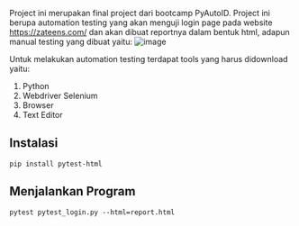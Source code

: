 Project ini merupakan final project dari bootcamp PyAutoID. Project ini berupa automation testing yang akan menguji login page pada website https://zateens.com/ dan akan dibuat reportnya dalam bentuk html, adapun manual testing yang dibuat yaitu:
![image](https://user-images.githubusercontent.com/57885785/136428935-804166be-bb41-41e0-935b-b8414b6ab58e.png)

Untuk melakukan automation testing terdapat tools yang harus didownload yaitu:
1. Python
2. Webdriver Selenium
3. Browser
4. Text Editor

## Instalasi
```
pip install pytest-html
```
## Menjalankan Program
```
pytest pytest_login.py --html=report.html
```




		
